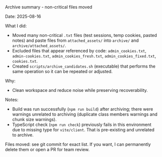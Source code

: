 Archive summary - non-critical files moved

Date: 2025-08-16

What I did:
- Moved many non-critical `.txt` files (test sessions, temp cookies, pasted notes) and paste files from `attached_assets/` into `archive/` and `archive/attached_assets/`.
- Excluded files that appear referenced by code: `admin_cookies.txt`, `admin-cookies.txt`, `admin_cookies_fresh.txt`, `admin_cookies_fixed.txt`, `cookies.txt`.
- Created `scripts/archive_candidates.sh` (executable) that performs the same operation so it can be repeated or adjusted.

Why:
- Clean workspace and reduce noise while preserving recoverability.

Notes:
- Build was run successfully (`npm run build`) after archiving; there were warnings unrelated to archiving (duplicate class members warnings and chunk size warnings).
- TypeScript check (`npm run check`) previously fails in this environment due to missing type for `vite/client`. That is pre-existing and unrelated to archive.

Files moved: see git commit for exact list. If you want, I can permanently delete them or open a PR for team review.
